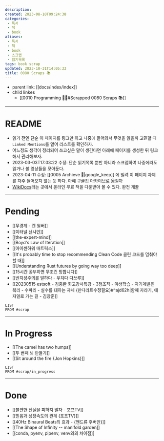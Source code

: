 ```yaml
---
description:  
created: 2023-08-10T09:24:38
categories: 
 - 독서
 - 책
 - book  
aliases: 
 - 독서
 - 책
 - book
 - 스크랩
 - 읽기목록  
tags: book scrap
updated: 2023-10-31T14:05:33
title: 0080 Scraps 📚
---
```

- parent link: [[docs/index/index]]
- child linkes
	- [[0010 Programming 👩‍💻#Scrapped 0080 Scraps 📚]]


---

# README

- 읽기 전엔 단순 이 페이지를 링크만 하고 나중에 들어와서 무엇을 읽을까 고민할 때 `Linked Mentions`를 열어 리스트를 확인하자.
- 어느정도 생각이 정리되어 쓰고싶은 말이 생긴다면 아래에 페이지를 생성한 뒤 링크해서 관리해보자.
- 2023-03-03T17:03:22 수정: 단순 읽기목록 뿐만 아니라 스크랩하여 나중에라도 읽거나 볼 영상들을 모아둔다. 
- 2023-04-11 수정: [[0005 Archieve 💾|google_keep]] 에 밀려 이 페이지 자체를 자주 들어오지 않는 듯 하다. 아예 구글킵 아카이브로 옮길까
- [WikiDocs](https://wikidocs.net/)라는 곳에서 온라인 무료 책을 다운받아 볼 수 있다. 완전 개꿀

___

# Pending

- [[무경계 - 켄 윌버]]
- [[이터널 선샤인]]
- [[the-expert-mind]]
- [[Boyd's Law of Iteration]]
- [[아이젠하워 매트릭스]]
- [[It's probably time to stop recommending Clean Code 클린 코드를 멈춰야 할 때]]
- [[Understanding Rust futures by going way too deep]]
- [[15시간 공부하면 무조건 망합니다]]
- [[반지성주의를 말하다 - 우치다 다쓰루]]
- [[20230515 estsoft - 김충환 회고강사특강 - 3점조직 - 야생학습 - 자기계발은 복리 - 수파리 - 실수를 대하는 자세 {만다라트수정필요}#^ajd62h|함께 자라기, 애자일로 가는 길 - 김창준]]

```dataview
LIST
FROM #scrap
```

___

# In Progress

- [[The camel has two humps]]
- [[두 번째 뇌 만들기]]
- [[Sit around the fire {Jon Hopkins}]]

```dataview
LIST
FROM #scrap/in_progress
```

___

# Done

- [[불편한 진실을 피하지 말자 - 포프TV]]
- [[믿음과 성장속도의 관계 {포프TV}]]
- [[40Hz Binaural Beats의 효과 - {앤드류 후버만}]]
- [[The Shape of Infinity -- manifold garden]]
- [[conda, pyenv, pipenv, venv와의 차이점]]
